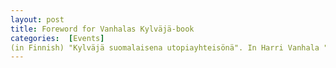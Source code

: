 ```yaml
---
layout: post
title: Foreword for Vanhalas Kylväjä-book
categories:  [Events] 
(in Finnish) "Kylväjä suomalaisena utopiayhteisönä". In Harri Vanhala "Kommuuna Kylväjä - Amerikansuomalainen kolhoosi Donin aroilla", Migration Institute of Finland 2021.
---
```

